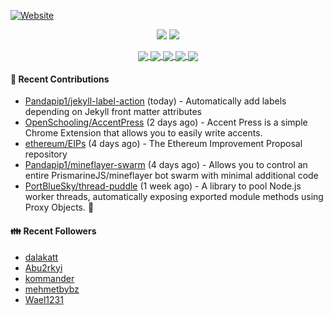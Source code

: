 [![Website](https://img.shields.io/badge/Website-pandapip1.com-9c7?style=for-the-badge&)](https://pandapip1.com)

<p align="center">
  <img src="https://github-readme-stats.vercel.app/api?username=Pandapip1&show_icons=true&count_private=true" />
  <img src="https://github-readme-stats.vercel.app/api/wakatime?username=Pandapip1" />
</p>
<p align="center">
  <a href="https://github.com/ethereum/EIPs">
    <img align="center" src="https://github-readme-stats.vercel.app/api/pin/?username=ethereum&repo=EIPs" />
  </a>
  <a href="https://github.com/Pandapip1/hclustering">
    <img align="center" src="https://github-readme-stats.vercel.app/api/pin/?username=Pandapip1&repo=hclustering" />
  </a>
  <a href="https://github.com/Pandapip1/jekyll-label-action">
    <img align="center" src="https://github-readme-stats.vercel.app/api/pin/?username=Pandapip1&repo=jekyll-label-action" />
  </a>
  <a href="https://github.com/Pandapip1/mineflayer-swarm">
    <img align="center" src="https://github-readme-stats.vercel.app/api/pin/?username=Pandapip1&repo=mineflayer-swarm" />
  </a>
  <a href="https://github.com/OpenSchooling/AccentPress">
    <img align="center" src="https://github-readme-stats.vercel.app/api/pin/?username=OpenSchooling&repo=AccentPress" />
  </a>
</p>

#### 🌱 Recent Contributions

- [Pandapip1/jekyll-label-action](https://github.com/Pandapip1/jekyll-label-action) (today) - Automatically add labels depending on Jekyll front matter attributes
- [OpenSchooling/AccentPress](https://github.com/OpenSchooling/AccentPress) (2 days ago) - Accent Press is a simple Chrome Extension that allows you to easily write accents.
- [ethereum/EIPs](https://github.com/ethereum/EIPs) (4 days ago) - The Ethereum Improvement Proposal repository
- [Pandapip1/mineflayer-swarm](https://github.com/Pandapip1/mineflayer-swarm) (4 days ago) - Allows you to control an entire PrismarineJS/mineflayer bot swarm with minimal additional code
- [PortBlueSky/thread-puddle](https://github.com/PortBlueSky/thread-puddle) (1 week ago) - A library to pool Node.js worker threads, automatically exposing exported module methods using Proxy Objects. :seedling:

#### 👪  Recent Followers

- [dalakatt](https://github.com/dalakatt)
- [Abu2rkyi](https://github.com/Abu2rkyi)
- [kommander](https://github.com/kommander)
- [mehmetbybz](https://github.com/mehmetbybz)
- [Wael1231](https://github.com/Wael1231)


